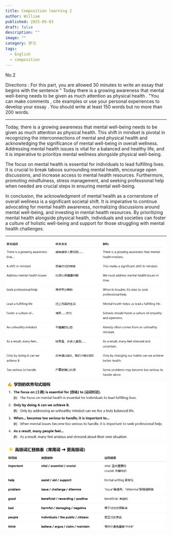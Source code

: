 ```yaml
---
title: Composition learning 2
author: William
published: 2025-05-03
draft: false
description: ""
image: ""
category: 学习
tags:
  - English
  - composition
---
```


No.2

Directions : For this part, you are allowed 30 minutes to write an essay that begins with the sentence " Today there is a growing awareness that mental well-being needs to be given as much attention as physical health . "You can make comments , cite examples or use your personal experiences to develop your essay . You should write at least 150 words but no more than 200 words.

* * *

Today, there is a growing awareness that mental well-being needs to be given as much attention as physical health. This shift in mindset is pivotal in recognizing the interconnections of mental and physical health and acknowledging the significance of mental well-being in overall wellness. Addressing mental health issues is vital for a balanced and healthy life, and it is imperative to prioritize mental wellness alongside physical well-being.

The focus on mental health is essential for individuals to lead fulfilling lives. It is crucial to break taboos surrounding mental health, encourage open discussions, and increase access to mental health resources. Furthermore, promoting mindfulness, stress management, and seeking professional help when needed are crucial steps in ensuring mental well-being.

In conclusion, the acknowledgment of mental health as a cornerstone of overall wellness is a significant societal shift. It is imperative to continue advocating for mental health awareness, normalizing discussions around mental well-being, and investing in mental health resources. By prioritizing mental health alongside physical health, individuals and societies can foster a culture of holistic well-being and support for those struggling with mental health challenges.

* * *

![](images/image-5.png)

![](images/image-6.png)

![](images/image-7.png)
